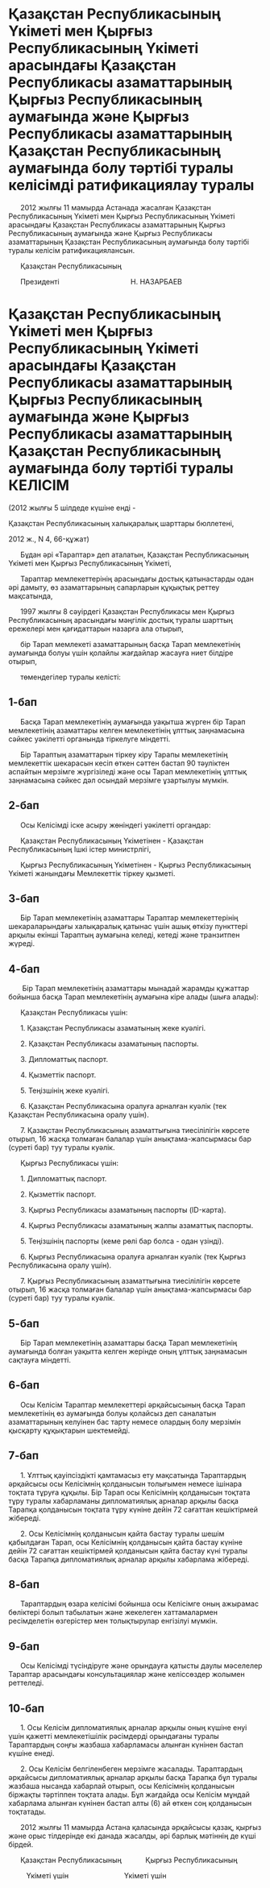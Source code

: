 # Қазақстан Республикасының Үкiметi мен Қырғыз Республикасының Үкiметi арасындағы Қазақстан Республикасы азаматтарының Қырғыз Республикасының аумағында және Қырғыз Республикасы азаматтарының Қазақстан Республикасының аумағында болу тәртiбi туралы келісімді ратификациялау туралы

      2012 жылғы 11 мамырда Астанада жасалған Қазақстан Республикасының Үкiметi мен Қырғыз Республикасының Үкiметi арасындағы Қазақстан Республикасы азаматтарының Қырғыз Республикасының аумағында және Қырғыз Республикасы азаматтарының Қазақстан Республикасының аумағында болу тәртiбi туралы келісім ратификациялансын.

      Қазақстан Республикасының

      Президенті                                    Н. НАЗАРБАЕВ

# Қазақстан Республикасының Үкіметі мен Қырғыз Республикасының Үкіметі арасындағы Қазақстан Республикасы азаматтарының Қырғыз Республикасының аумағында және Қырғыз Республикасы азаматтарының Қазақстан Республикасының аумағында болу тәртібі туралы КЕЛІСІМ

(2012 жылғы 5 шілдеде күшіне енді -

Қазақстан Республикасының халықаралық шарттары бюллетені,

2012 ж., N 4, 66-құжат)

      Бұдан әрі «Тараптар» деп аталатын, Қазақстан Республикасының Үкіметі мен Қырғыз Республикасының Үкіметі,

      Тараптар мемлекеттерінің арасындағы достық қатынастарды одан әрі дамыту, өз азаматтарының сапарларын құқықтық реттеу мақсатында,

      1997 жылғы 8 сәуірдегі Қазақстан Республикасы мен Қырғыз Республикасының арасындағы мәңгілік достық туралы шарттың ережелері мен қағидаттарын назарға ала отырып,

      бір Тарап мемлекеті азаматтарының басқа Тарап мемлекетінің аумағында болуы үшін қолайлы жағдайлар жасауға ниет білдіре отырып,

      төмендегілер туралы келісті:

## 1-бап

      Басқа Тарап мемлекетінің аумағында уақытша жүрген бір Тарап мемлекетінің азаматтары келген мемлекетінің ұлттық заңнамасына сәйкес уәкілетті органында тіркелуге міндетті.

      Бір Тараптың азаматтарын тіркеу кіру Тарапы мемлекетінің мемлекеттік шекарасын кесіп өткен сәттен бастап 90 тәуліктен аспайтын мерзімге жүргізіледі және осы Тарап мемлекетінің ұлттық заңнамасына сәйкес дәл осындай мерзімге ұзартылуы мүмкін.

## 2-бап

      Осы Келісімді іске асыру жөніндегі уәкілетті органдар:

      Қазақстан Республикасының Үкіметінен - Қазақстан Республикасының Ішкі істер министрлігі,

      Қырғыз Республикасының Үкіметінен - Қырғыз Республикасының Үкіметі жанындағы Мемлекеттік тіркеу қызметі.

## 3-бап

      Бір Тарап мемлекетінің азаматтары Тараптар мемлекеттерінің шекараларындағы халықаралық қатынас үшін ашық өткізу пункттері арқылы екінші Тараптың аумағына келеді, кетеді және транзитпен жүреді.

## 4-бап

       Бір Тарап мемлекетінің азаматтары мынадай жарамды құжаттар бойынша басқа Тарап мемлекетінің аумағына кіре алады (шыға алады):

      Қазақстан Республикасы үшін:

      1. Қазақстан Республикасы азаматының жеке куәлігі.

      2. Қазақстан Республикасы азаматының паспорты.

      3. Дипломаттық паспорт.

      4. Қызметтік паспорт.

      5. Теңізшінің жеке куәлігі.

      6. Қазақстан Республикасына оралуға арналған куәлік (тек Қазақстан Республикасына оралу үшін).

      7. Қазақстан Республикасының азаматтығына тиесілілігін көрсете отырып, 16 жасқа толмаған балалар үшін анықтама-жапсырмасы бар (суреті бар) туу туралы куәлік.

      Қырғыз Республикасы үшін:

      1. Дипломаттық паспорт.

      2. Қызметтік паспорт.

      3. Қырғыз Республикасы азаматының паспорты (ID-карта).

      4. Қырғыз Республикасы азаматының жалпы азаматтық паспорты.

      5. Теңізшінің паспорты (кеме рөлі бар болса - одан үзінді).

      6. Қырғыз Республикасына оралуға арналған куәлік (тек Қырғыз Республикасына оралу үшін).

      7. Қырғыз Республикасының азаматтығына тиесілілігін көрсете отырып, 16 жасқа толмаған балалар үшін анықтама-жапсырмасы бар (суреті бар) туу туралы куәлік.

## 5-бап

      Бір Тарап мемлекетінің азаматтары басқа Тарап мемлекетінің аумағында болған уақытта келген жерінде оның ұлттық заңнамасын сақтауға міндетті.

## 6-бап

      Осы Келісім Тараптар мемлекеттері әрқайсысының басқа Тарап мемлекетінің өз аумағында болуы қолайсыз деп саналатын азаматтарының келуінен бас тарту немесе олардың болу мерзімін қысқарту құқықтарын шектемейді.

## 7-бап

      1. Ұлттық қауіпсіздікті қамтамасыз ету мақсатында Тараптардың әрқайсысы осы Келісімнің қолданысын толығымен немесе ішінара тоқтата тұруға құқылы. Бір Тарап осы Келісімнің қолданысын тоқтата тұру туралы хабарламаны дипломатиялық арналар арқылы басқа Тарапқа қолданысын тоқтата тұру күніне дейін 72 сағаттан кешіктірмей жібереді.

      2. Осы Келісімнің қолданысын қайта бастау туралы шешім қабылдаған Тарап, осы Келісімнің қолданысын қайта бастау күніне дейін 72 сағаттан кешіктірмей қолданысын қайта бастау күні туралы басқа Тарапқа дипломатиялық арналар арқылы хабарлама жібереді.

## 8-бап

      Тараптардың өзара келісімі бойынша осы Келісімге оның ажырамас бөліктері болып табылатын және жекелеген хаттамалармен ресімделетін өзгерістер мен толықтырулар енгізілуі мүмкін.

## 9-бап

      Осы Келісімді түсіндіруге және орындауға қатысты даулы мәселелер Тараптар арасындағы консультациялар және келіссөздер жолымен реттеледі.

## 10-бап

      1. Осы Келісім дипломатиялық арналар арқылы оның күшіне енуі үшін қажетті мемлекетішілік рәсімдерді орындағаны туралы Тараптардың соңғы жазбаша хабарламасы алынған күнінен бастап күшіне енеді.

      2. Осы Келісім белгіленбеген мерзімге жасалады. Тараптардың әрқайсысы дипломатиялық арналар арқылы басқа Тарапқа бұл туралы жазбаша нысанда хабарлай отырып, осы Келісімнің қолданысын біржақты тәртіппен тоқтата алады. Бұл жағдайда осы Келісім мұндай хабарлама алынған күнінен бастап алты (6) ай өткен соң қолданысын тоқтатады.

      2012 жылғы 11 мамырда Астана қаласында әрқайсысы қазақ, қырғыз және орыс тілдерінде екі данада жасалды, әрі барлық мәтіннің де күші бірдей.

      Қазақстан Республикасының            Қырғыз Республикасының

         Үкіметі үшін                            Үкіметі үшін

